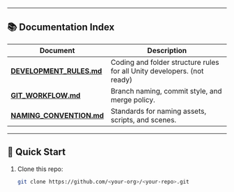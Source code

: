 
---

## 📚 Documentation Index

| Document | Description |
|-----------|-------------|
| [**DEVELOPMENT_RULES.md**](Docs/DEVELOPMENT_RULES.md) | Coding and folder structure rules for all Unity developers. (not ready) |
| [**GIT_WORKFLOW.md**](Docs/GIT_WORKFLOW..md) | Branch naming, commit style, and merge policy. |
| [**NAMING_CONVENTION.md**](Docs/NAMING_CONVENTION.md) | Standards for naming assets, scripts, and scenes. |

---

## 🚀 Quick Start

1. Clone this repo:
   ```bash
   git clone https://github.com/<your-org>/<your-repo>.git
